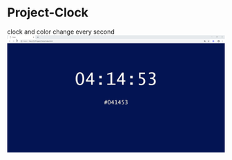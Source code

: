 # Project-Clock
clock and color change every second
<img src="https://raw.githubusercontent.com/AlothLut/Project-Clock/master/gIyuZEc.gif"/>
